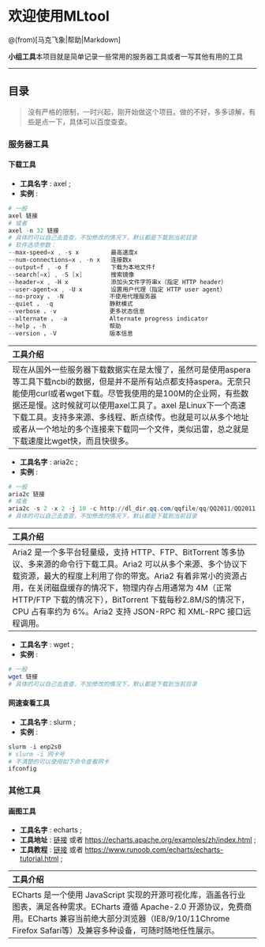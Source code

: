 # 欢迎使用MLtool

@(from)[马克飞象|帮助|Markdown]

**小组工具**本项目就是简单记录一些常用的服务器工具或者一写其他有用的工具
 
-------------------

## 目录
> 没有严格的限制，一时兴起，刚开始做这个项目。做的不好，多多谅解，有些是点一下，具体可以百度查查。


### 服务器工具

#### 下载工具
- **工具名字** : axel ;
- **实例** : 
```powershell
# 一般
axel 链接
# 或者
axel -n 32 链接
# 具体的可以自己去查查，不加修改的情况下，默认都是下载到当前目录
# 软件选项参数：
--max-speed=x , -s x         最高速度x
--num-connections=x , -n x   连接数x
--output=f , -o f            下载为本地文件f
--search[=x] , -S [x]        搜索镜像
--header=x , -H x            添加头文件字符串x（指定 HTTP header）
--user-agent=x , -U x        设置用户代理（指定 HTTP user agent）
--no-proxy ， -N             不使用代理服务器
--quiet ， -q                静默模式
--verbose ，-v               更多状态信息
--alternate ， -a            Alternate progress indicator
--help ，-h                  帮助
--version ，-V               版本信息
```
| 工具介绍 |
| :-------- |
| 现在从国外一些服务器下载数据实在是太慢了，虽然可是使用aspera等工具下载ncbi的数据，但是并不是所有站点都支持aspera。无奈只能使用curl或者wget下载。尽管我使用的是100M的企业网，有些数据还是慢。这时候就可以使用axel工具了。axel 是Linux下一个高速下载工具。支持多来源、多线程、断点续传。也就是可以从多个地址或者从一个地址的多个连接来下载同一个文件，类似迅雷，总之就是下载速度比wget快，而且快很多。 |

- **工具名字** : aria2c ;
- **实例** : 
```powershell
# 一般
aria2c 链接
# 或者
aria2c -s 2 -x 2 -j 10 -c http://dl_dir.qq.com/qqfile/qq/QQ2011/QQ2011.exe
# 具体的可以自己去查查，不加修改的情况下，默认都是下载到当前目录
```
| 工具介绍 |
| :-------- |
| Aria2 是一个多平台轻量级，支持 HTTP、FTP、BitTorrent 等多协议、多来源的命令行下载工具。Aria2 可以从多个来源、多个协议下载资源，最大的程度上利用了你的带宽。Aria2 有着非常小的资源占用，在关闭磁盘缓存的情况下，物理内存占用通常为 4M（正常 HTTP/FTP 下载的情况下），BitTorrent 下载每秒2.8M/S的情况下，CPU 占有率约为 6%。Aria2 支持 JSON-RPC 和 XML-RPC 接口远程调用。 |

- **工具名字** : wget ;
- **实例** : 
```powershell
# 一般
wget 链接
# 具体的可以自己去查查，不加修改的情况下，默认都是下载到当前目录
```
#### 网速查看工具
- **工具名字** : slurm ;
- **实例** : 
```powershell
slurm -i enp2s0
# slurm -i 网卡号
# 不清楚的可以使用如下命令查看网卡
ifconfig
```

### 其他工具
#### 画图工具
- **工具名字** : echarts ;
- **工具地址** : [链接](https://echarts.apache.org/examples/zh/index.html) 或者 https://echarts.apache.org/examples/zh/index.html ; 
- **工具教程** : [链接](https://www.runoob.com/echarts/echarts-tutorial.html) 或者 https://www.runoob.com/echarts/echarts-tutorial.html ; 

| 工具介绍 |
| :-------- |
| ECharts 是一个使用 JavaScript 实现的开源可视化库，涵盖各行业图表，满足各种需求。ECharts 遵循 Apache-2.0 开源协议，免费商用。ECharts 兼容当前绝大部分浏览器（IE8/9/10/11Chrome Firefox Safari等）及兼容多种设备，可随时随地任性展示。 |


### 
